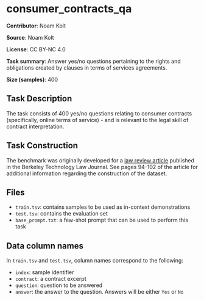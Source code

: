 # consumer_contracts_qa

**Contributor**: Noam Kolt

**Source**: Noam Kolt

**License**: CC BY-NC 4.0

**Task summary**: Answer yes/no questions pertaining to the rights and obligations created by clauses in terms of services agreements.

**Size (samples)**: 400

## Task Description

The task consists of 400 yes/no questions relating to consumer contracts (specifically, online terms of service) - and is relevant to the legal skill of contract interpretation.

## Task Construction

The benchmark was originally developed for a [law review article](https://papers.ssrn.com/sol3/papers.cfm?abstract_id=3844988) published in the Berkeley Technology Law Journal. See pages 94-102 of the article for additional information regarding the construction of the dataset.


## Files

- `train.tsv`: contains samples to be used as in-context demonstrations
- `test.tsv`: contains the evaluation set
- `base_prompt.txt`: a few-shot prompt that can be used to perform this task

## Data column names

In `train.tsv` and `test.tsv`, column names correspond to the following:
- `index`: sample identifier
- `contract`: a contract excerpt
- `question`: question to be answered
- `answer`: the answer to the question. Answers will be either `Yes` or `No`
